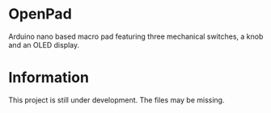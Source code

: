# OpenPad
Arduino nano based macro pad featuring three mechanical switches, a knob and an OLED display.
# Information
This project is still under development. The files may be missing.
